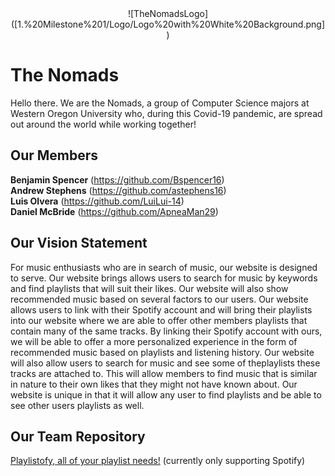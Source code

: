 ﻿<center>![TheNomadsLogo]([1.%20Milestone%201/Logo/Logo%20with%20White%20Background.png])</center>
<h1 id="the-nomads">The Nomads</h1>
<p>Hello there. We are the Nomads, a group of Computer Science majors at Western Oregon University who, during this Covid-19 pandemic, are spread out around the world while working together!</p>
<h2 id="our-members">Our Members</h2>
<p><strong>Benjamin Spencer</strong> (<a href="https://github.com/Bspencer16">https://github.com/Bspencer16</a>)<br>
<strong>Andrew Stephens</strong> (<a href="https://github.com/astephens16">https://github.com/astephens16</a>)<br>
<strong>Luis Olvera</strong> (<a href="https://github.com/LuiLui-14">https://github.com/LuiLui-14</a>)<br>
<strong>Daniel McBride</strong> (<a href="https://github.com/ApneaMan29">https://github.com/ApneaMan29</a>)</p>
<h2 id="our-vision-statement">Our Vision Statement</h2>
<p>For music enthusiasts who are in search of music, our website is designed to serve. Our website brings allows users to search for music by keywords and find playlists that will suit their likes. Our website will also show recommended music based on several factors to our users. Our website allows users to link with their Spotify account and will bring their playlists into our website where we are able to offer other members playlists that contain many of the same tracks. By linking their Spotify account with ours, we will be able to offer a more personalized experience in the form of recommended music based on playlists and listening history. Our website will also allow users to search for music and see some of theplaylists these tracks are attached to. This will allow members to find music that is similar in nature to their own likes that they might not have known about. Our website is unique in that it will allow any user to find playlists and be able to see other users playlists as well.</p>
<h2 id="our-team-repository">Our Team Repository</h2>
<p><a href="https://github.com/ApneaMan29/TheNomads">Playlistofy, all of your playlist needs!</a> (currently only supporting Spotify)</p>

